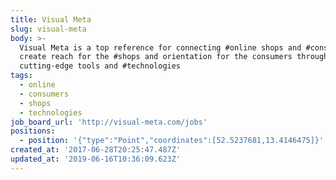 ```yaml
---
title: Visual Meta
slug: visual-meta
body: >-
  Visual Meta is a top reference for connecting #online shops and #consumers. We
  create reach for the #shops and orientation for the consumers through our
  cutting-edge tools and #technologies
tags:
  - online
  - consumers
  - shops
  - technologies
job_board_url: 'http://visual-meta.com/jobs'
positions:
  - position: '{"type":"Point","coordinates":[52.5237681,13.4146475]}'
created_at: '2017-06-28T20:25:47.487Z'
updated_at: '2019-06-16T10:36:09.623Z'
---
```


